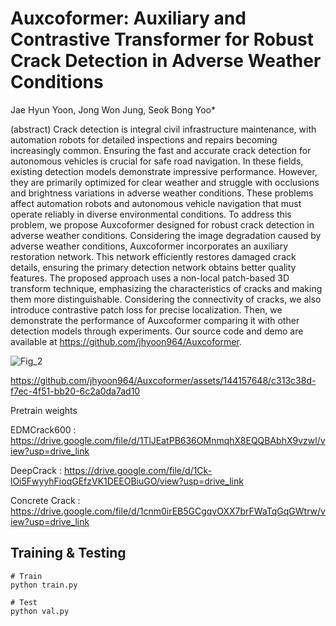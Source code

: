 # Auxcoformer: Auxiliary and Contrastive Transformer for Robust Crack Detection in Adverse Weather Conditions

Jae Hyun Yoon, Jong Won Jung, Seok Bong Yoo*

(abstract) Crack detection is integral civil infrastructure maintenance, with automation robots for detailed inspections and repairs becoming increasingly common. Ensuring the fast and accurate crack detection for autonomous vehicles is crucial for safe road navigation. In these fields, existing detection models demonstrate impressive performance. However, they are primarily optimized for clear weather and struggle with occlusions and brightness variations in adverse weather conditions. These problems affect automation robots and autonomous vehicle navigation that must operate reliably in diverse environmental conditions. To address this problem, we propose Auxcoformer designed for robust crack detection in adverse weather conditions. Considering the image degradation caused by adverse weather conditions, Auxcoformer incorporates an auxiliary restoration network. This network efficiently restores damaged crack details, ensuring the primary detection network obtains better quality features. The proposed approach uses a non-local patch-based 3D transform technique, emphasizing the characteristics of cracks and making them more distinguishable. Considering the connectivity of cracks, we also introduce contrastive patch loss for precise localization. Then, we demonstrate the performance of Auxcoformer comparing it with other detection models through experiments. Our source code and demo are available at https://github.com/jhyoon964/Auxcoformer.


![Fig_2](https://github.com/jhyoon964/Auxcoformer/assets/144157648/82200c37-a3ba-46b1-95a4-831d9bd67611)




https://github.com/jhyoon964/Auxcoformer/assets/144157648/c313c38d-f7ec-4f51-bb20-6c2a0da7ad10



Pretrain weights

EDMCrack600 : https://drive.google.com/file/d/1TlJEatPB636OMnmqhX8EQQBAbhX9vzwl/view?usp=drive_link

DeepCrack : https://drive.google.com/file/d/1Ck-lOi5FwyyhFioqGEfzVK1DEEOBiuGO/view?usp=drive_link

Concrete Crack : https://drive.google.com/file/d/1cnm0irEB5GCgqvOXX7brFWaTqGqGWtrw/view?usp=drive_link



## Training & Testing
```
# Train
python train.py

# Test
python val.py
